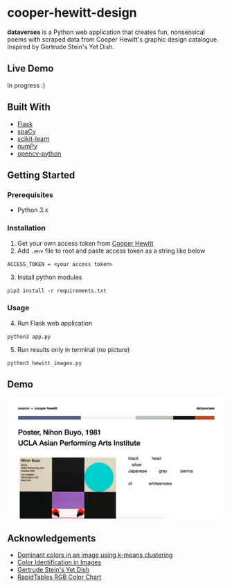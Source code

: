 # cooper-hewitt-design
**dataverses** is a Python web application that creates fun, nonsensical poems with scraped data from Cooper Hewitt's graphic design catalogue.
Inspired by Gertrude Stein's Yet Dish.

## Live Demo
In progress :)

## Built With
* [Flask](https://flask-doc.readthedocs.io/en/latest/)
* [spaCy](https://spacy.io/)
* [scikit-learn](https://scikit-learn.org/stable/)
* [numPy](https://numpy.org/)
* [opencv-python](https://pypi.org/project/opencv-python/)

## Getting Started
### Prerequisites
* Python 3.x
### Installation
1. Get your own access token from [Cooper Hewitt](https://www.cooperhewitt.org/)
2. Add `.env` file to root and paste access token as a string like below<br />
``` 
ACCESS_TOKEN = <your access token>
```
3. Install python modules<br />
```
pip3 install -r requirements.txt
```
### Usage
4. Run Flask web application<br />
```
python3 app.py
```
5. Run results only in terminal (no picture)<br />
```
python3 hewitt_images.py
```

## Demo
![example1](./examples/example.png)

## Acknowledgements 
* [Dominant colors in an image using k-means clustering](https://buzzrobot.com/dominant-colors-in-an-image-using-k-means-clustering-3c7af4622036)
* [Color Identification in Images](https://towardsdatascience.com/color-identification-in-images-machine-learning-application-b26e770c4c71)
* [Gertrude Stein's Yet Dish](https://www.poetryfoundation.org/poems/47838/yet-dish)
* [RapidTables RGB Color Chart](https://www.rapidtables.com/web/color/RGB_Color.html)